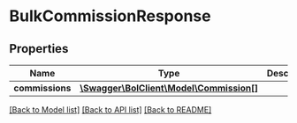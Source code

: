 # BulkCommissionResponse

## Properties
Name | Type | Description | Notes
------------ | ------------- | ------------- | -------------
**commissions** | [**\Swagger\BolClient\Model\Commission[]**](Commission.md) |  | 

[[Back to Model list]](../README.md#documentation-for-models) [[Back to API list]](../README.md#documentation-for-api-endpoints) [[Back to README]](../README.md)


